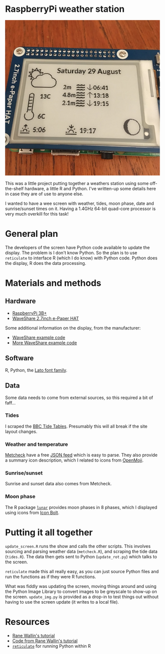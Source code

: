 # RaspberryPi weather station

![The finished product, showing weather information on an e-ink screen](photos/IMG_9276.jpeg)

This was a little project putting together a weathers station using some off-the-shelf hardware, a little R and Python. I've written-up some details here in case they are of use to anyone else.

I wanted to have a wee screen with weather, tides, moon phase, date and sunrise/sunset times on it. Having a 1.4GHz 64-bit quad-core processor is very much overkill for this task!

# General plan

The developers of the screen have Python code available to update the display. The problem is I don't know Python. So the plan is to use `reticulate` to interface R (which I do know) with Python code. Python does the display, R does the data processing.

# Materials and methods

## Hardware
- [RaspberryPi 3B+](https://www.raspberrypi.org/products/raspberry-pi-3-model-b-plus/)
- [WaveShare 2.7inch e-Paper HAT](https://www.waveshare.com/wiki/2.7inch_e-Paper_HAT)

Some additional information on the display, from the manufacturer:

- [WaveShare example code](https://github.com/waveshare/e-Paper/blob/master/RaspberryPi%26JetsonNano/python/examples/epd_2in7_test.py)
- [More WaveShare example code](https://github.com/soonuse/epd-library-python/blob/master/2.7inch_e-paper/raspberrypi/python/main.py0)

## Software

R, Python, the [Lato font family](https://fonts.google.com/specimen/Lato).

## Data

Some data needs to come from external sources, so this required a bit of faff...

### Tides

I scraped the [BBC Tide Tables](https://www.bbc.co.uk/weather/coast-and-sea/tide-tables/). Presumably this will all break if the site layout changes.

### Weather and temperature

[Metcheck](https://www.metcheck.com/) have a free [JSON feed](https://www.metcheck.com/OTHER/json_data.asp) which is easy to parse. They also provide a summary icon description, which I related to icons from [OpenMoji](https://openmoji.org/).

### Sunrise/sunset

Sunrise and sunset data also comes from Metcheck.

### Moon phase

The R package [`lunar`](https://CRAN.R-project.org/package=lunar) provides moon phases in 8 phases, which I displayed using icons from [Icon Bolt](https://www.iconbolt.com/).

# Putting it all together

`update_screen.R` runs the show and calls the other scripts. This involves sourcing and parsing weather data (`metcheck.R`), and scraping the tide data (`tides.R`). The data then gets sent to Python (`update_rot.py`) which talks to the screen.

`reticulate` made this all really easy, as you can just source Python files and run the functions as if they were R functions.

What was fiddly was updating the screen, moving things around and using the Python Image Library to convert images to be greyscale to show-up on the screen. `update_img.py` is provided as a drop-in to test things out without having to use the screen update (it writes to a local file).


# Resources

- [Rane Wallin's tutorial](https://dev.to/ranewallin/getting-started-with-the-waveshare-2-7-epaper-hat-on-raspberry-pi-41m8)
- [Code from Rane Wallin's tutorial](https://gist.github.com/RaneWallin/3d8645d06aed9251eed8c9079314807f)
- [`reticulate`](https://rstudio.github.io/reticulate/) for running Python within R


